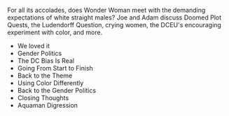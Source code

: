 



For all its accolades, does Wonder Woman meet with the demanding expectations of white straight males? Joe and Adam discuss Doomed Plot Quests, the Ludendorff Question, crying women, the DCEU's encouraging experiment with color, and more.

- We loved it
- Gender Politics
- The DC Bias Is Real
- Going From Start to Finish
- Back to the Theme
- Using Color Differently
- Back to the Gender Politics
- Closing Thoughts
- Aquaman Digression

